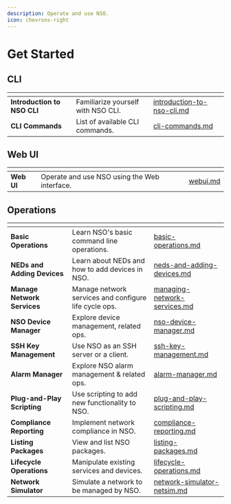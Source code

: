 ```yaml
---
description: Operate and use NSO.
icon: chevrons-right
---
```


# Get Started

## CLI

<table data-view="cards"><thead><tr><th></th><th></th><th data-hidden data-card-target data-type="content-ref"></th></tr></thead><tbody><tr><td><strong>Introduction to NSO CLI</strong></td><td>Familiarize yourself with NSO CLI.</td><td><a href="cli/introduction-to-nso-cli.md">introduction-to-nso-cli.md</a></td></tr><tr><td><strong>CLI Commands</strong></td><td>List of available CLI commands.</td><td><a href="cli/cli-commands.md">cli-commands.md</a></td></tr></tbody></table>

## Web UI

<table data-view="cards"><thead><tr><th></th><th></th><th data-hidden data-card-target data-type="content-ref"></th></tr></thead><tbody><tr><td><strong>Web UI</strong></td><td>Operate and use NSO using the Web interface.</td><td><a href="webui.md">webui.md</a></td></tr></tbody></table>

## Operations

<table data-view="cards" data-full-width="false"><thead><tr><th></th><th></th><th data-hidden data-card-target data-type="content-ref"></th></tr></thead><tbody><tr><td><strong>Basic Operations</strong></td><td>Learn NSO's basic command line operations.</td><td><a href="operations/basic-operations.md">basic-operations.md</a></td></tr><tr><td><strong>NEDs and Adding Devices</strong></td><td>Learn about NEDs and how to add devices in NSO.</td><td><a href="operations/neds-and-adding-devices.md">neds-and-adding-devices.md</a></td></tr><tr><td><strong>Manage Network Services</strong></td><td>Manage network services and configure life cycle ops.</td><td><a href="operations/managing-network-services.md">managing-network-services.md</a></td></tr><tr><td><strong>NSO Device Manager</strong></td><td>Explore device management, related ops.</td><td><a href="operations/nso-device-manager.md">nso-device-manager.md</a></td></tr><tr><td><strong>SSH Key Management</strong></td><td>Use NSO as an SSH server or a client.</td><td><a href="operations/ssh-key-management.md">ssh-key-management.md</a></td></tr><tr><td><strong>Alarm Manager</strong></td><td>Explore NSO alarm management &#x26; related ops.</td><td><a href="operations/alarm-manager.md">alarm-manager.md</a></td></tr><tr><td><strong>Plug-and-Play Scripting</strong></td><td>Use scripting to add new functionality to NSO.</td><td><a href="operations/plug-and-play-scripting.md">plug-and-play-scripting.md</a></td></tr><tr><td><strong>Compliance Reporting</strong></td><td>Implement network compliance in NSO.</td><td><a href="operations/compliance-reporting.md">compliance-reporting.md</a></td></tr><tr><td><strong>Listing Packages</strong></td><td>View and list NSO packages.</td><td><a href="operations/listing-packages.md">listing-packages.md</a></td></tr><tr><td><strong>Lifecycle Operations</strong></td><td>Manipulate existing services and devices.</td><td><a href="operations/lifecycle-operations.md">lifecycle-operations.md</a></td></tr><tr><td><strong>Network Simulator</strong></td><td>Simulate a network to be managed by NSO.</td><td><a href="operations/network-simulator-netsim.md">network-simulator-netsim.md</a></td></tr></tbody></table>
